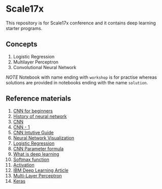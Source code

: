 # Scale17x

This repository is for Scale17x conference and it contains deep learning starter programs.

## Concepts

1. Logistic Regression
2. Multilayer Perceptron
3. Convolutional Neural Network

_NOTE_ Notebook with name ending with `workshop` is for practise whereas solutions are provided in notebooks ending with the name `solution`.

## Reference materials

1. [CNN for beginners](https://adeshpande3.github.io/A-Beginner%27s-Guide-To-Understanding-Convolutional-Neural-Networks/)
2. [History of neural network](http://dataconomy.com/2017/04/history-neural-networks/)
3. [CNN](https://towardsdatascience.com/applied-deep-learning-part-4-convolutional-neural-networks-584bc134c1e2)
4. [CNN - 1](http://cs231n.github.io/convolutional-networks/)
5. [CNN Intutive Guide](https://medium.freecodecamp.org/an-intuitive-guide-to-convolutional-neural-networks-260c2de0a050)
6. [Neural Network Visualization](https://www.youtube.com/watch?v=3JQ3hYko51Y)
7. [Logistic Regression](https://towardsdatascience.com/logistic-regression-detailed-overview-46c4da4303bc)
8. [CNN Parameter formula](https://stackoverflow.com/questions/42786717/how-to-calculate-the-number-of-parameters-for-convolutional-neural-network/42787467)
9. [What is deep learning](https://machinelearningmastery.com/what-is-deep-learning/)
10. [Softmax function](https://medium.com/data-science-bootcamp/understand-the-softmax-function-in-minutes-f3a59641e86d)
11. [Activation](http://adilmoujahid.com/posts/2016/06/introduction-deep-learning-python-caffe/)
12. [IBM Deep Learning Article](https://www.ibm.com/blogs/systems/deep-learning-performance-breakthrough/)
13. [Multi-Layer Perceptron](http://deeplearning.net/tutorial/mlp.html)
14. [Keras](https://keras.io/)
